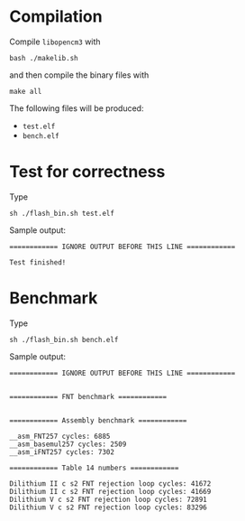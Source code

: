 
# Compilation

Compile `libopencm3` with
```
bash ./makelib.sh
```
and then compile the binary files with
```
make all
```
The following files will be produced:
- `test.elf`
- `bench.elf`

# Test for correctness

Type
```
sh ./flash_bin.sh test.elf
```

Sample output:
```
============ IGNORE OUTPUT BEFORE THIS LINE ============

Test finished!
```

# Benchmark

Type
```
sh ./flash_bin.sh bench.elf
```

Sample output:
```
============ IGNORE OUTPUT BEFORE THIS LINE ============


============ FNT benchmark ============


============ Assembly benchmark ============

__asm_FNT257 cycles: 6885
__asm_basemul257 cycles: 2509
__asm_iFNT257 cycles: 7302

============ Table 14 numbers ============

Dilithium II c s2 FNT rejection loop cycles: 41672
Dilithium II c s2 FNT rejection loop cycles: 41669
Dilithium V c s2 FNT rejection loop cycles: 72891
Dilithium V c s2 FNT rejection loop cycles: 83296
```


